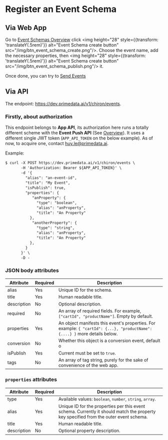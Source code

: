 # Register an Event Schema

## Via Web App

Go to [Event Schemas Overview](https://dev.primedata.ai/Prime/en/schemas/event/overview) click <img height="28" style={{transform: 'translateY(.5rem)'}} alt="Event Schema create button" src="/img/btn_event_schema_create.png"/>. Choose the event name, add the necessary properties, then <img height="28" style={{transform: 'translateY(.5rem)'}} alt="Event Schema create button" src="/img/btn_event_schema_publish.png"/> it.

Once done, you can try to [Send Events](../events-push#sending-events)

## Via API


The endpoint: https://dev.primedata.ai/v1/chiron/events.

### Firstly, about authorization

This endpoint belongs to **App API**, its authorization here runs a totally different scheme with the **Event Push API** (See [Overview](../overview)). It uses a different single JWT token (`APP_API_TOKEN` on the below example).
As of now, to acquire one, contact <a href="mailto:huy.le@primedata.ai">huy.le@primedata.ai</a>.

Example:

```
$ curl -X POST https://dev.primedata.ai/v1/chiron/events \
       -H 'Authorization: Bearer ${APP_API_TOKEN}' \
       -d '{
         "alias": "an-event-id",
         "title": "My Event",
         "isPublish": true,
         "properties": {
            "anProperty": {
              "type": "boolean",
              "alias": "anProperty",
              "title": "An Property"
           },
            "anotherProperty": {
              "type": "string",
              "alias": "anProperty",
              "title": "An Property"
           },
         }
       }' \
       -D -
```

### JSON body attributes

| Attribute   | Required | Description                                                                                                                |
|-------------|----------|----------------------------------------------------------------------------------------------------------------------------|
| alias       | Yes      | Unique ID for the schema.                                                                                                  |
| title       | Yes      | Human readable title.                                                                                                      |
| description | No       | Optional description.                                                                                                      |
| required    | No       | An array of required fields. For example, `["cartId", "productName"]`. Empty by default.                                   |
| properties  | Yes      | An object manifests this event's properties. For example: `{ "cartId": {...}, "productName": {....} }` more details below. |
| conversion  | No       | Whether this object is a conversion event, default o                                                                       |
| isPublish   | Yes      | Current must be set to `true`.                                                                                             |
| tags        | No       | An array of tag string, purely for the sake of convenience of the web app.                                                 |


### `properties` attributes

| Attribute   | Required | Description                                                                                                                           |
|-------------|----------|---------------------------------------------------------------------------------------------------------------------------------------|
| type        | Yes      | Available values: `boolean`, `number`, `string`, `array`.                                                                             |
| alias       | Yes      | Unique ID for the properties per this event schema. Currently it should match the property key specified from the outer event schema. |
| title       | Yes      | Human readable title.                                                                                                                 |
| description | No       | Optional property description.                                                                                                        |
